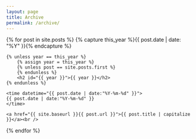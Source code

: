 ```yaml
---
layout: page
title: Archive
permalink: /archive/
---
```


<div>
{% for post in site.posts %}
	{% capture this_year %}{{ post.date | date: "%Y" }}{% endcapture %}

	{% unless year == this_year %}
		{% assign year = this_year %}
		{% unless post == site.posts.first %}
		{% endunless %}
		<h2 id="{{ year }}">{{ year }}</h2>
	{% endunless %}

	<time datetime="{{ post.date | date:"%Y-%m-%d" }}">
	{{ post.date | date:"%Y-%m-%d" }}
	</time>

	<a href="{{ site.baseurl }}{{ post.url }}">{{ post.title | capitalize }}</a><br />
{% endfor %}
</div>